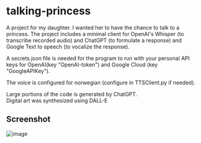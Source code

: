 # talking-princess

A project for my daughter. 
I wanted her to have the chance to talk to a princess.
The project includes a minimal client for OpenAI's Whisper (to transcribe recorded audio) and ChatGPT (to formulate a response) and Google Text to speech (to vocalize the response). 

A secrets.json file is needed for the program to run with your personal API keys for OpenAI(key "OpenAI-token") and Google Cloud (key "GoogleAPIKey").

The voice is configured for norwegian (configure in TTSClient.py if needed).

Large portions of the code is generated by ChatGPT.  
Digital art was synthesized using DALL-E

## Screenshot

![image](https://user-images.githubusercontent.com/13436038/233866512-6834d9b2-c992-4d2d-ab8b-6ae0110806b1.png)
